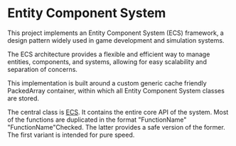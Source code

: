 # Entity Component System 

This project implements an Entity Component System (ECS) framework, a design pattern widely used in game development  and simulation systems. 

The ECS architecture provides a flexible and efficient way to manage entities, components, and systems, allowing for easy scalability and separation of concerns.

This implementation is built around a custom generic cache friendly PackedArray container, within which all Entity Component System classes are stored. 

The central class is [ECS](ECS/ECS.h). It contains the entire core API of the system. Most of the functions are duplicated in the format "FunctionName" "FunctionName"Checked. The latter provides a safe version of the former. The first variant is intended for pure speed. 